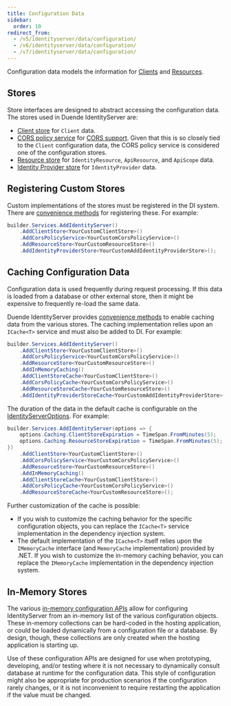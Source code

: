 ```yaml
---
title: Configuration Data
sidebar:
  order: 10
redirect_from:
  - /v5/identityserver/data/configuration/
  - /v6/identityserver/data/configuration/
  - /v7/identityserver/data/configuration/
---
```



Configuration data models the information for [Clients](/identityserver/fundamentals/clients)
and [Resources](/identityserver/fundamentals/resources).

## Stores

Store interfaces are designed to abstract accessing the configuration data.
The stores used in Duende IdentityServer are:

* [Client store](/identityserver/reference/stores/client-store) for `Client` data.
* [CORS policy service](/identityserver/reference/stores/cors-policy-service/)
  for [CORS support](/identityserver/tokens/cors/). Given that this is so closely tied to the `Client` configuration
  data, the CORS policy service is considered one of the configuration stores.
* [Resource store](/identityserver/reference/stores/resource-store/) for `IdentityResource`, `ApiResource`, and
  `ApiScope` data.
* [Identity Provider store](/identityserver/reference/stores/idp-store/) for `IdentityProvider` data.

## Registering Custom Stores

Custom implementations of the stores must be registered in the DI system.
There are [convenience methods](/identityserver/reference/di/#configuration-stores) for registering these.
For example:

```cs
builder.Services.AddIdentityServer()
    .AddClientStore<YourCustomClientStore>()
    .AddCorsPolicyService<YourCustomCorsPolicyService>()
    .AddResourceStore<YourCustomResourceStore>()
    .AddIdentityProviderStore<YourCustomAddIdentityProviderStore>();
```

## Caching Configuration Data

Configuration data is used frequently during request processing.
If this data is loaded from a database or other external store, then it might be expensive to frequently re-load the
same data.

Duende IdentityServer provides [convenience methods](/identityserver/reference/di#caching-configuration-data) to
enable caching data from the various stores.
The caching implementation relies upon an `ICache<T>` service and must also be added to DI.
For example:

```cs
builder.Services.AddIdentityServer()
    .AddClientStore<YourCustomClientStore>()
    .AddCorsPolicyService<YourCustomCorsPolicyService>()
    .AddResourceStore<YourCustomResourceStore>()
    .AddInMemoryCaching()
    .AddClientStoreCache<YourCustomClientStore>()
    .AddCorsPolicyCache<YourCustomCorsPolicyService>()
    .AddResourceStoreCache<YourCustomResourceStore>()
    .AddIdentityProviderStoreCache<YourCustomAddIdentityProviderStore>();
```

The duration of the data in the default cache is configurable on
the [IdentityServerOptions](/identityserver/reference/options#caching).
For example:

```cs
builder.Services.AddIdentityServer(options => {
    options.Caching.ClientStoreExpiration = TimeSpan.FromMinutes(5);
    options.Caching.ResourceStoreExpiration = TimeSpan.FromMinutes(5);
})
    .AddClientStore<YourCustomClientStore>()
    .AddCorsPolicyService<YourCustomCorsPolicyService>()
    .AddResourceStore<YourCustomResourceStore>()
    .AddInMemoryCaching()
    .AddClientStoreCache<YourCustomClientStore>()
    .AddCorsPolicyCache<YourCustomCorsPolicyService>()
    .AddResourceStoreCache<YourCustomResourceStore>();
```

Further customization of the cache is possible:

* If you wish to customize the caching behavior for the specific configuration objects, you can replace the `ICache<T>`
  service implementation in the dependency injection system.
* The default implementation of the `ICache<T>` itself relies upon the `IMemoryCache` interface (and `MemoryCache`
  implementation) provided by .NET.
  If you wish to customize the in-memory caching behavior, you can replace the `IMemoryCache` implementation in the
  dependency injection system.

## In-Memory Stores

The various [in-memory configuration APIs](/identityserver/reference/di#configuration-stores) allow for configuring
IdentityServer from an in-memory list of the various configuration objects.
These in-memory collections can be hard-coded in the hosting application, or could be loaded dynamically from a
configuration file or a database.
By design, though, these collections are only created when the hosting application is starting up.

Use of these configuration APIs are designed for use when prototyping, developing, and/or testing where it is not
necessary to dynamically consult database at runtime for the configuration data.
This style of configuration might also be appropriate for production scenarios if the configuration rarely changes, or
it is not inconvenient to require restarting the application if the value must be changed.
